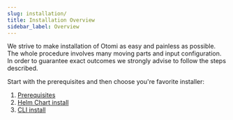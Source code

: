 ```yaml
---
slug: installation/
title: Installation Overview
sidebar_label: Overview
---
```


We strive to make installation of Otomi as easy and painless as possible. The whole procedure involves many moving parts and input configuration. In order to guarantee exact outcomes we strongly advise to follow the steps described.

Start with the prerequisites and then choose you're favorite installer:

1. [Prerequisites](prerequisites)
2. [Helm Chart install](chart)
3. [CLI install](cli)
